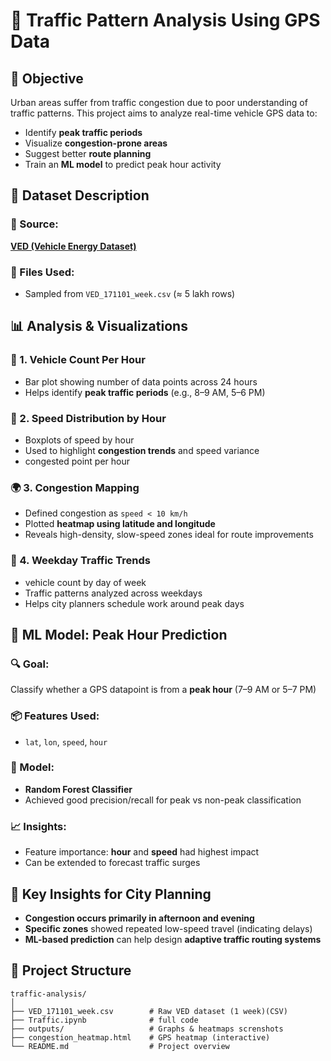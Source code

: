 # 🚦 Traffic Pattern Analysis Using GPS Data

## 📌 Objective

Urban areas suffer from traffic congestion due to poor understanding of traffic patterns. This project aims to analyze real-time vehicle GPS data to:

- Identify **peak traffic periods**
- Visualize **congestion-prone areas**
- Suggest better **route planning**
- Train an **ML model** to predict peak hour activity

## 📁 Dataset Description

### 🔗 Source:
**[VED (Vehicle Energy Dataset)](https://github.com/gsoh/VED)**  

### 📄 Files Used:
- Sampled from `VED_171101_week.csv` (≈ 5 lakh rows)


## 📊 Analysis & Visualizations

### 📍 1. Vehicle Count Per Hour
- Bar plot showing number of data points across 24 hours
- Helps identify **peak traffic periods** (e.g., 8–9 AM, 5–6 PM)

### 🚗 2. Speed Distribution by Hour
- Boxplots of speed by hour
- Used to highlight **congestion trends** and speed variance
- congested point per hour

### 🌍 3. Congestion Mapping
- Defined congestion as `speed < 10 km/h`
- Plotted **heatmap using latitude and longitude**
- Reveals high-density, slow-speed zones ideal for route improvements

### 📅 4. Weekday Traffic Trends
- vehicle count by day of week
- Traffic patterns analyzed across weekdays
- Helps city planners schedule work around peak days

## 🤖 ML Model: Peak Hour Prediction

### 🔍 Goal:
Classify whether a GPS datapoint is from a **peak hour** (7–9 AM or 5–7 PM)

### 📦 Features Used:
- `lat`, `lon`, `speed`, `hour`

### 🧠 Model:
- **Random Forest Classifier**
- Achieved good precision/recall for peak vs non-peak classification

### 📈 Insights:
- Feature importance: **hour** and **speed** had highest impact
- Can be extended to forecast traffic surges



## 📌 Key Insights for City Planning

- **Congestion occurs primarily in afternoon and evening**
- **Specific zones** showed repeated low-speed travel (indicating delays)
- **ML-based prediction** can help design **adaptive traffic routing systems**


## 🧾 Project Structure

```
traffic-analysis/
│
├── VED_171101_week.csv        # Raw VED dataset (1 week)(CSV)
├── Traffic.ipynb              # full code                 
├── outputs/                   # Graphs & heatmaps screnshots
├── congestion_heatmap.html    # GPS heatmap (interactive)
└── README.md                  # Project overview
```
